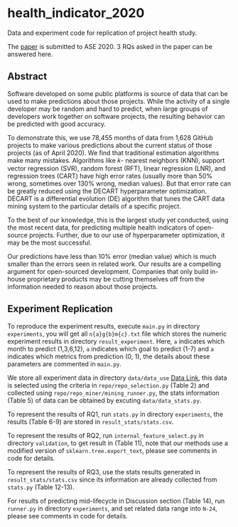 # health_indicator_2020
Data and experiment code for replication of project health study.

The [paper](https://github.com/randompeople404/health_indicator_2020/blob/master/paper_submitted_ase2020.pdf) is  submitted to ASE 2020. 3 RQs asked in the paper can be answered here.

## Abstract

Software developed on some public platforms is source of data that can be used to make predictions about those projects. While the activity of a single developer may be random and hard to predict, when large groups of developers work together on software projects, the resulting behavior can be predicted with good accuracy. 

To demonstrate this, we use 78,455 months of data from 1,628 GitHub projects to make various predictions about the current status of those projects (as of April 2020). We find that traditional estimation algorithms make many mistakes. Algorithms like 𝑘- nearest neighbors (KNN), support vector regression (SVR), random forest (RFT), linear regression (LNR), and regression trees (CART) have high error rates (usually more than 50% wrong, sometimes over 130% wrong, median values). But that error rate can be greatly reduced using the DECART hyperparameter optimization. DECART is a differential evolution (DE) algorithm that tunes the CART data mining system to the particular details of a specific project. 

To the best of our knowledge, this is the largest study yet conducted, using the most recent data, for predicting multiple health indicators of open-source projects. Further, due to our use of hyperparameter optimization, it may be the most successful. 

Our predictions have less than 10% error (median value) which is much smaller than the errors seen in related work. Our results are a compelling argument for open-sourced development. Companies that only build in-house proprietary products may be cutting themselves off from the information needed to reason about those projects.

## Experiment Replication

To reproduce the experiment results, execute `main.py` in directory `experiments`, you will get all `n{a}g{b}m{c}.txt` file which stores the numeric experiment results in directory `result_experiment`. Here, `a` indicates which month to predict (1,3,6,12), `a` indicates which goal to predict (1-7) and `a` indicates which metrics from prediction (0, 1), the details about these parameters are commented in `main.py`. 

We store all experiment data in directory `data/data_use` [Data Link](https://github.com/randompeople404/health_indicator_2020/tree/master/data/data_use), this data is selected using the criteria in `repo/repo_selection.py` (Table 2) and collected using `repo/repo_miner/mining_runner.py`, the stats information (Table 5) of data can be obtained by excuting `data/data_stats.py`.

To represent the results of RQ1, run `stats.py` in directory `experiments`, the results (Table 6-9) are stored in `result_stats/stats.csv`.

To represent the results of RQ2, run `internal_feature_select.py` in directory `validation`, to get result in (Table 11), note that our methods use a modified version of `sklearn.tree.export_text`, please see comments in code for details.

To represent the results of RQ3, use the stats results generated in `result_stats/stats.csv` since its information are already collected from `stats.py` (Table 12-13).

For results of predicting mid-lifecycle in Discussion section (Table 14), run `runner.py` in directory `experiments`, and set related data range into `N-24`, please see comments in code for details.
